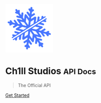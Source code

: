 ![logo](images/TransparentCh1llStudios_150x150.png)

# Ch1ll Studios <small>API Docs</small>

> The Official API

[Get Started](#let39s-get-this-done-fast)
